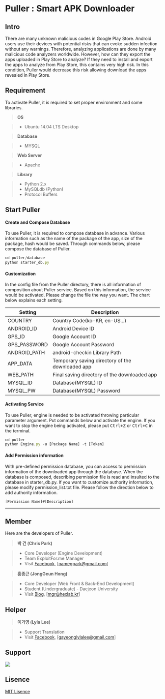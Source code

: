 Puller : Smart APK Downloader
===================

Intro
-------------
There are many unknown malicious codes in Google Play Store.
Android users use their devices with potential risks that can evoke sudden infection without any warnings. Therefore, analyzing applications are done by many malicious code analyzers worldwide. However, how can they export the apps uploaded in Play Store to analyze? If they need to install and export the apps to analyze from Play Store, this contains very high risk.  In this condition, Puller would decrease this risk allowing download the apps revealed in Play Store.


Requirement
-------------

To activate Puller, it is required to set proper environment and some libraries.

> **OS**

> - Ubuntu 14.04 LTS Desktop

>**Database**

> - MYSQL

>**Web Server**

> - Apache

>**Library**

> - Python 2.x
> - MySQLdb (Python)
> - Protocol Buffers

Start Puller
-------------

#### <i class="icon-file"></i> Create and Compose Database

To use Puller, it is required to compose database in advance. 
Various information such as the name of the package of the app, size of the package, hash would be saved. Through commands below, please compose the database of Puller.

```javascript
cd puller/database
python starter_db.py
```

#### <i class="icon-pencil"></i> Customization

In the config file from the Puller directory, there is all information of composition about Puller service. Based on this information, the service would be activated.
Please change the file the way you want.
The chart below explains each setting.

Setting  | Description
-------- | ---
COUNTRY | Country Code(ko-KR, en-US...)
ANDROID_ID    | Android Device ID
GPS_ID     | Google Account ID
GPS_PASSWORD     | Google Account Password
ANDROID_PATH     | android-checkin Library Path
APP_DATA     | Temporary saving directory of the downloaded app
WEB_PATH     | Final saving directory of the downloaded app
MYSQL_ID     | Database(MYSQL) ID
MYSQL_PW     | Database(MYSQL) Password

#### <i class="icon-folder-open"></i> Activating Service

To use Puller, engine is needed to be activated throwing particular parameter argument. Put commands below and activate the engine. If you want to stop the engine being activated, please put <kbd>Ctrl+Z</kbd> or <kbd>Ctrl+C</kbd> in the terminal.

```javascript
cd puller
python Engine.py -u [Package Name] -t [Token]
```


#### <i class="icon-trash"></i> Add Permission information

With pre-defined permission database, you can access to permission information of the downloaded app through the database. When the database is composed, describing permission file is read and insulted to the database in starter_db.py. If you want to customize authority information, please modify permission_list.txt file.
Please follow the direction below to add authority information.

```javascript
[Permission Name]#[Description]
```

-------------


Member
-------------------

Here are the developers of Puller.

> **박 건 (Chris Park)**

> - Core Developer (Engine Development)
> - Team ExploitFor.me Manager
> - Visit [Facebook][2], [namegpark@gmail.com]

> **홍종근 (JongGeun Hong)**

> - Core Developer (Web Front & Back-End Development)
> - Student (Undergraduate) - Daejeon University 
> - Visit [Blog][1], [mgr@hexlab.kr]


Helper
-------------

> **이가영 (Lyla Lee)**

> - Support Translation
> - Visit [Facebook][2], [gayeonglylalee@gmail.com]


Support
-------------

[![](http://d2.naver.com/static/img/app/d2_logo.gif)](http://d2.naver.com/home)


Lisence
-------------
[MIT Lisence][3]

  [1]: http://havkalix.hexlab.kr
  [2]: http://www.facebook.com/namegpark
  [3]: https://github.com/namegpark/puller/blob/master/LICENSE

